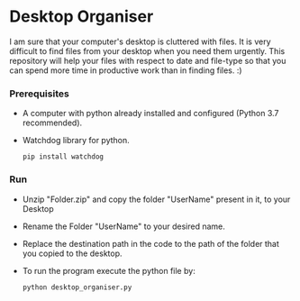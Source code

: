 # Desktop Organiser

I am sure that your computer's desktop is cluttered with files. It is very difficult to find files from your desktop when you need them urgently. This repository will help your files with respect to date and file-type so that you can spend more time in productive work than in finding files. :)

### Prerequisites

- A computer with python already installed and configured (Python 3.7 recommended).

- Watchdog library for python. 

  ```shell
  pip install watchdog
  ```

### Run

- Unzip "Folder.zip" and copy the folder "UserName" present in it, to your Desktop

- Rename the Folder "UserName" to your desired name.

- Replace the destination path in the code to the path of the folder that you copied to the desktop.

- To run the  program execute the python file by: 

  ```shell
  python desktop_organiser.py
  ```

  

